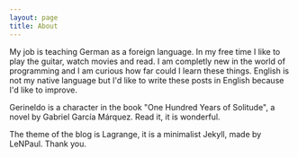 ```yaml
---
layout: page
title: About
---
```

My job is teaching German as a foreign language. In my free time I like to play the guitar, watch movies and read. I am completly new in the world of programming and I am curious how far could I learn these things. English is not my native language but I'd like to write these posts in English because I'd like to improve.

Gerineldo is a character in the book "One Hundred Years of Solitude", a novel by Gabriel García Márquez. Read it, it is wonderful.

The theme of the blog is Lagrange, it is a minimalist Jekyll, made by LeNPaul. Thank you.
